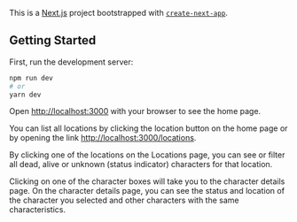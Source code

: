 This is a [Next.js](https://nextjs.org/) project bootstrapped with [`create-next-app`](https://github.com/vercel/next.js/tree/canary/packages/create-next-app).

## Getting Started

First, run the development server:

```bash
npm run dev
# or
yarn dev
```

Open [http://localhost:3000](http://localhost:3000) with your browser to see the home page.

You can list all locations by clicking the location button on the home page or by opening the link [http://localhost:3000/locations](http://localhost:3000/locations).


By clicking one of the locations on the Locations page, you can see or filter all dead, alive or unknown (status indicator) characters for that location.

Clicking on one of the character boxes will take you to the character details page. On the character details page, you can see the status and location of the character you selected and other characters with the same characteristics.
